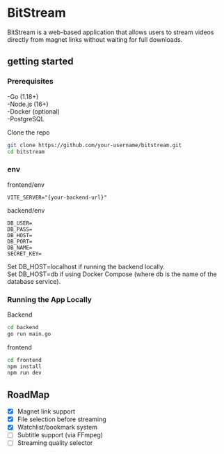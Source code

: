 # BitStream
BitStream is a web-based application that allows users to stream videos directly from magnet links without waiting for full downloads.

## getting started
### Prerequisites
-Go (1.18+)  
-Node.js (16+)  
-Docker (optional)  
-PostgreSQL  

Clone the repo
```bash
git clone https://github.com/your-username/bitstream.git
cd bitstream
```
### env
frontend/env
```
VITE_SERVER="{your-backend-url}"
```

backend/env
```
DB_USER=
DB_PASS=
DB_HOST=
DB_PORT=
DB_NAME=
SECRET_KEY=
```
Set DB_HOST=localhost if running the backend locally.  
Set DB_HOST=db if using Docker Compose (where db is the name of the database service).

### Running the App Locally
Backend
```bash
cd backend
go run main.go
```

frontend
```bash
cd frontend
npm install
npm run dev
```

## RoadMap
- [x] Magnet link support
- [x] File selection before streaming
- [x] Watchlist/bookmark system
- [ ] Subtitle support (via FFmpeg)
- [ ] Streaming quality selector
